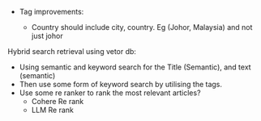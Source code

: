 - Tag improvements:

  - Country should include city, country. Eg (Johor, Malaysia) and not just johor

Hybrid search retrieval using vetor db:
- Using semantic and keyword search for the Title (Semantic), and text (semantic)
- Then use some form of keyword search by utilising the tags. 
- Use some re ranker to rank the most relevant articles?
  - Cohere Re rank
  - LLM Re rank

